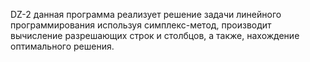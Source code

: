 DZ-2
данная программа реализует решение задачи линейного программирования используя симплекс-метод, производит вычисление разрешающих строк и столбцов, а также, нахождение оптимального решения.
